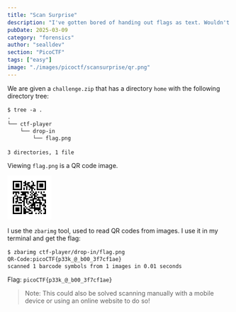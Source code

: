 ```yaml
---
title: "Scan Surprise"
description: "I've gotten bored of handing out flags as text. Wouldn't it be cool if they were an image instead?"
pubDate: 2025-03-09
category: "forensics"
author: "sealldev"
section: "PicoCTF"
tags: ["easy"]
image: "./images/picoctf/scansurprise/qr.png"
---
```


We are given a `challenge.zip` that has a directory `home` with the following directory tree:
```
$ tree -a .
.
└── ctf-player
    └── drop-in
        └── flag.png

3 directories, 1 file
```

Viewing `flag.png` is a QR code image.

![qr.png](images/picoctf/scansurprise/qr.png)

I use the `zbarimg` tool, used to read QR codes from images. I use it in my terminal and get the flag:
```
$ zbarimg ctf-player/drop-in/flag.png
QR-Code:picoCTF{p33k_@_b00_3f7cf1ae}
scanned 1 barcode symbols from 1 images in 0.01 seconds
```

Flag: `picoCTF{p33k_@_b00_3f7cf1ae}`

> Note: This could also be solved scanning manually with a mobile device or using an online website to do so!
